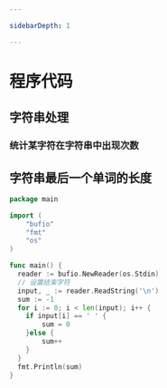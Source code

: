 ```yaml
---

sidebarDepth: 1

---
```


# 程序代码

## 字符串处理

### 统计某字符在字符串中出现次数

<CodeSamples id="char_sum_md" />

## 字符串最后一个单词的长度

```go
package main

import (
	"bufio"
	"fmt"
	"os"
)

func main() {
  reader := bufio.NewReader(os.Stdin)
  // 设置结束字符
  input, _ := reader.ReadString('\n')
  sum := -1
  for i := 0; i < len(input); i++ {
    if input[i] == ' ' {
        sum = 0
    }else {
        sum++
    }
  }
  fmt.Println(sum)
}
```
